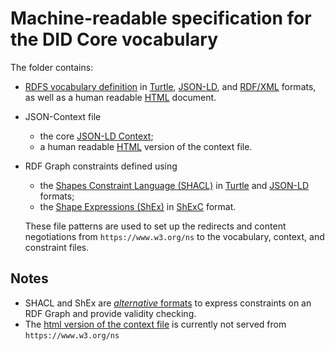 # Machine-readable specification for the DID Core vocabulary

The folder contains:

* [RDFS vocabulary definition](https://www.w3.org/TR/rdf11-primer/#section-vocabulary) in [Turtle](./vocab.ttl), [JSON-LD](./vocab.jsonld), and [RDF/XML](./vocab.rdf) formats, as well as a human readable [HTML](./vocab.html) document.
* JSON-Context file
  * the core [JSON-LD Context](./context.jsonld);
  * a human readable [HTML](./context.html) version of the context file.
* RDF Graph constraints defined using
  * the [Shapes Constraint Language (SHACL)](https://www.w3.org/TR/shacl/) in [Turtle](./shacl.ttl) and [JSON-LD](./shacl.jsonld) formats;
  * the [Shape Expressions (ShEx)](http://shex.io/shex-primer/) in [ShExC](./shex.shex) format.
  
  These file patterns are used to set up the redirects and content negotiations from `https://www.w3.org/ns` to the vocabulary, context, and constraint files.

## Notes

* SHACL and ShEx are [_alternative_ formats](https://book.validatingrdf.com/bookHtml013.html) to express constraints on an RDF Graph and provide validity checking.
* The [html version of the context file](./context.html) is currently not served from `https://www.w3.org/ns` 
